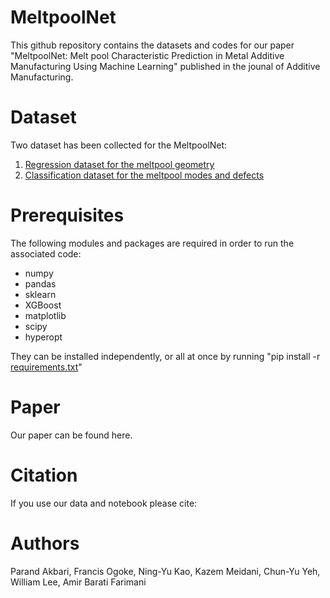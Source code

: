 # MeltpoolNet

This github repository contains the datasets and codes for our paper "MeltpoolNet: Melt pool Characteristic Prediction in Metal Additive Manufacturing Using Machine Learning" published in the jounal of Additive Manufacturing. 
# Dataset
Two dataset has been collected for the MeltpoolNet:
1. [Regression dataset for the meltpool geometry](https://github.com/BaratiLab/MeltpoolNet/blob/main/Data/meltpoolnet_regression.csv)
2. [Classification dataset for the meltpool modes and defects](https://github.com/BaratiLab/MeltpoolNet/blob/main/Data/meltpoolnet_classification.csv) 

# Prerequisites
The following modules and packages are required in order to run the associated code:
* numpy
* pandas
* sklearn
* XGBoost
* matplotlib
* scipy
* hyperopt

They can be installed independently, or all at once by running "pip install -r [requirements.txt](https://github.com/BaratiLab/MeltpoolNet/blob/main/requirements.txt)"


# Paper
Our paper can be found here.

# Citation
If you use our data and notebook please cite: 

# Authors
Parand Akbari, Francis Ogoke, Ning-Yu Kao, Kazem Meidani, Chun-Yu Yeh, William Lee, Amir Barati Farimani
